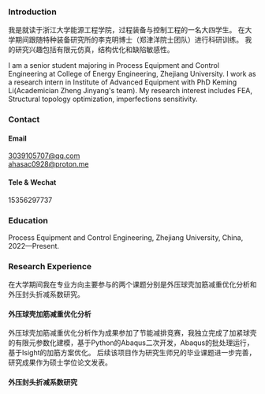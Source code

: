 ### Introduction
我是就读于浙江大学能源工程学院，过程装备与控制工程的一名大四学生。 在大学期间跟随特种装备研究所的李克明博士（郑津洋院士团队）进行科研训练。 我的研究兴趣包括有限元仿真，结构优化和缺陷敏感性。 

I am a senior student majoring in Process Equipment and Control Engineering at College of Energy Engineering, Zhejiang University. I work as a research intern in Institute of Advanced Equipment with PhD Keming Li(Academician Zheng Jinyang's team). My research interest includes FEA, Structural topology optimization, imperfections sensitivity.

### Contact
#### Email 
3039105707@qq.com\
ahasac0928@proton.me

#### Tele & Wechat
15356297737

### Education
Process Equipment and Control Engineering, Zhejiang University, China, 2022—Present.

### Research Experience
在大学期间我在专业方向主要参与的两个课题分别是外压球壳加筋减重优化分析和外压封头折减系数研究。

#### 外压球壳加筋减重优化分析
外压球壳加筋减重优化分析作为成果参加了节能减排竞赛，我独立完成了加紧球壳的有限元参数化建模，基于Python的Abaqus二次开发，Abaqus的批处理运行，基于Isight的加筋方案优化。 后续该项目作为研究生师兄的毕业课题进一步完善，研究成果作为硕士学位论文发表。

#### 外压封头折减系数研究
